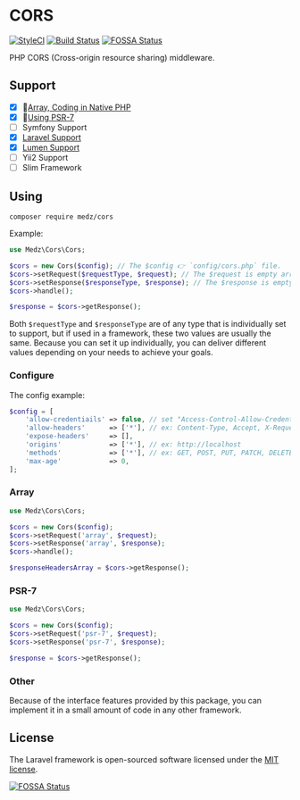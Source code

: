 # CORS

[![StyleCI](https://styleci.io/repos/125001413/shield?branch=master)](https://styleci.io/repos/125001413)
[![Build Status](https://travis-ci.org/medz/cors.svg?branch=master)](https://travis-ci.org/medz/cors)
[![FOSSA Status](https://app.fossa.io/api/projects/git%2Bgithub.com%2Fmedz%2Fcors.svg?type=shield)](https://app.fossa.io/projects/git%2Bgithub.com%2Fmedz%2Fcors?ref=badge_shield)

PHP CORS (Cross-origin resource sharing) middleware.

## Support

- [x] 🐘[Array, Coding in Native PHP](#array)
- [x] 🔌[Using PSR-7](#psr-7)
- [ ] Symfony Support
- [x] [Laravel Support](https://github.com/medz/cors/blob/master/docs/using-by-laravel.md)
- [x] [Lumen Support](https://github.com/medz/cors/blob/master/docs/using-by-lumen.md)
- [ ] Yii2 Support
- [ ] Slim Framework

## Using

```shell
composer require medz/cors
```

Example:

```php
use Medz\Cors\Cors;

$cors = new Cors($config); // The $config 👉 `config/cors.php` file.
$cors->setRequest($requestType, $request); // The $request is empty array or is `NULL` or $_REQUEST
$cors->setResponse($responseType, $response); // The $response is empty array.
$cors->handle();

$response = $cors->getResponse();
```

Both `$requestType` and `$responseType` are of any type that is individually set to support, but if used in a framework, these two values are usually the same. Because you can set it up individually, you can deliver different values depending on your needs to achieve your goals.

### Configure

The config example:

```php
$config = [
    'allow-credentiails' => false, // set "Access-Control-Allow-Credentials" 👉 string "false" or "true".
    'allow-headers'      => ['*'], // ex: Content-Type, Accept, X-Requested-With
    'expose-headers'     => [],
    'origins'            => ['*'], // ex: http://localhost
    'methods'            => ['*'], // ex: GET, POST, PUT, PATCH, DELETE
    'max-age'            => 0,
];
```

### Array

```php
use Medz\Cors\Cors;

$cors = new Cors($config);
$cors->setRequest('array', $request);
$cors->setResponse('array', $response);
$cors->handle();

$responseHeadersArray = $cors->getResponse();
```

### PSR-7

```php
use Medz\Cors\Cors;

$cors = new Cors($config);
$cors->setRequest('psr-7', $request);
$cors->setResponse('psr-7', $response);

$response = $cors->getResponse();
```

### Other

Because of the interface features provided by this package, you can implement it in a small amount of code in any other framework.

## License

The Laravel framework is open-sourced software licensed under the [MIT license](https://github.com/medz/cors/blob/master/LICENSE).


[![FOSSA Status](https://app.fossa.io/api/projects/git%2Bgithub.com%2Fmedz%2Fcors.svg?type=large)](https://app.fossa.io/projects/git%2Bgithub.com%2Fmedz%2Fcors?ref=badge_large)